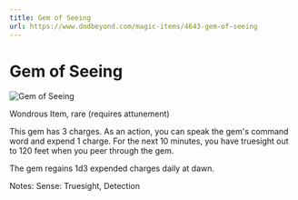 ```yaml
---
title: Gem of Seeing
url: https://www.dndbeyond.com/magic-items/4643-gem-of-seeing
---
```


# Gem of Seeing

![Gem of Seeing](gem-of-seeing.png)

Wondrous Item, rare (requires attunement)

This gem has 3 charges. As an action, you can speak the gem's command word and expend 1 charge. For the next 10 minutes, you have truesight out to 120 feet when you peer through the gem.

The gem regains 1d3 expended charges daily at dawn.

Notes: Sense: Truesight, Detection